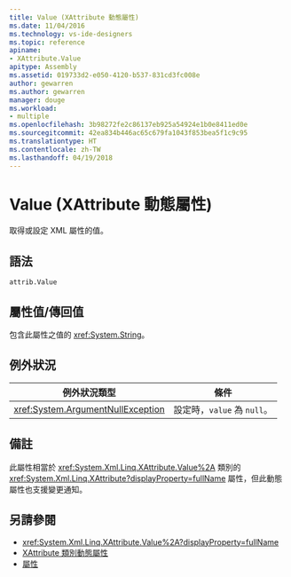 ```yaml
---
title: Value (XAttribute 動態屬性)
ms.date: 11/04/2016
ms.technology: vs-ide-designers
ms.topic: reference
apiname:
- XAttribute.Value
apitype: Assembly
ms.assetid: 019733d2-e050-4120-b537-831cd3fc008e
author: gewarren
ms.author: gewarren
manager: douge
ms.workload:
- multiple
ms.openlocfilehash: 3b98272fe2c86137eb925a54924e1b0e8411ed0e
ms.sourcegitcommit: 42ea834b446ac65c679fa1043f853bea5f1c9c95
ms.translationtype: HT
ms.contentlocale: zh-TW
ms.lasthandoff: 04/19/2018
---
```

# <a name="value-xattribute-dynamic-property"></a>Value (XAttribute 動態屬性)

取得或設定 XML 屬性的值。

## <a name="syntax"></a>語法

```
attrib.Value
```

## <a name="property-valuereturn-value"></a>屬性值/傳回值

包含此屬性之值的 <xref:System.String>。

## <a name="exceptions"></a>例外狀況

|例外狀況類型|條件|
|--------------------|---------------|
|<xref:System.ArgumentNullException>|設定時，`value` 為 `null`。|

## <a name="remarks"></a>備註

此屬性相當於 <xref:System.Xml.Linq.XAttribute.Value%2A> 類別的 <xref:System.Xml.Linq.XAttribute?displayProperty=fullName> 屬性，但此動態屬性也支援變更通知。

## <a name="see-also"></a>另請參閱

- <xref:System.Xml.Linq.XAttribute.Value%2A?displayProperty=fullName>
- [XAttribute 類別動態屬性](../designers/xattribute-class-dynamic-properties.md)
- [屬性](../designers/attribute-xelement-dynamic-property.md)